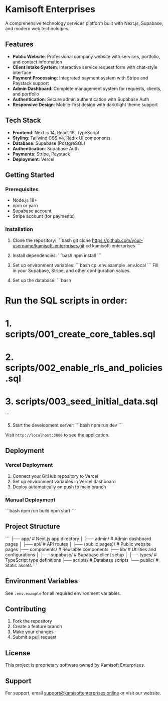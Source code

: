 # Kamisoft Enterprises

A comprehensive technology services platform built with Next.js, Supabase, and modern web technologies.

## Features

- **Public Website**: Professional company website with services, portfolio, and contact information
- **Client Intake System**: Interactive service request form with chat-style interface
- **Payment Processing**: Integrated payment system with Stripe and Paystack support
- **Admin Dashboard**: Complete management system for requests, clients, and portfolio
- **Authentication**: Secure admin authentication with Supabase Auth
- **Responsive Design**: Mobile-first design with dark/light theme support

## Tech Stack

- **Frontend**: Next.js 14, React 19, TypeScript
- **Styling**: Tailwind CSS v4, Radix UI components
- **Database**: Supabase (PostgreSQL)
- **Authentication**: Supabase Auth
- **Payments**: Stripe, Paystack
- **Deployment**: Vercel

## Getting Started

### Prerequisites

- Node.js 18+ 
- npm or yarn
- Supabase account
- Stripe account (for payments)

### Installation

1. Clone the repository:
\`\`\`bash
git clone https://github.com/your-username/kamisoft-enterprises.git
cd kamisoft-enterprises
\`\`\`

2. Install dependencies:
\`\`\`bash
npm install
\`\`\`

3. Set up environment variables:
\`\`\`bash
cp .env.example .env.local
\`\`\`
Fill in your Supabase, Stripe, and other configuration values.

4. Set up the database:
\`\`\`bash
# Run the SQL scripts in order:
# 1. scripts/001_create_core_tables.sql
# 2. scripts/002_enable_rls_and_policies.sql  
# 3. scripts/003_seed_initial_data.sql
\`\`\`

5. Start the development server:
\`\`\`bash
npm run dev
\`\`\`

Visit `http://localhost:3000` to see the application.

## Deployment

### Vercel Deployment

1. Connect your GitHub repository to Vercel
2. Set up environment variables in Vercel dashboard
3. Deploy automatically on push to main branch

### Manual Deployment

\`\`\`bash
npm run build
npm start
\`\`\`

## Project Structure

\`\`\`
├── app/                    # Next.js app directory
│   ├── admin/             # Admin dashboard pages
│   ├── api/               # API routes
│   ├── (public pages)/    # Public website pages
├── components/            # Reusable components
├── lib/                   # Utilities and configurations
│   ├── supabase/         # Supabase client setup
│   ├── types/            # TypeScript type definitions
├── scripts/              # Database scripts
└── public/               # Static assets
\`\`\`

## Environment Variables

See `.env.example` for all required environment variables.

## Contributing

1. Fork the repository
2. Create a feature branch
3. Make your changes
4. Submit a pull request

## License

This project is proprietary software owned by Kamisoft Enterprises.

## Support

For support, email support@kamisoftenterprises.online or visit our website.
